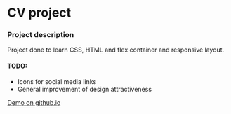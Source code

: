 # CV project

### Project description

Project done to learn CSS, HTML and flex container and responsive layout.

#### TODO:

- Icons for social media links
- General improvement of design attractiveness

[Demo on github.io](https://robotsson.github.io/cv/index.html)
